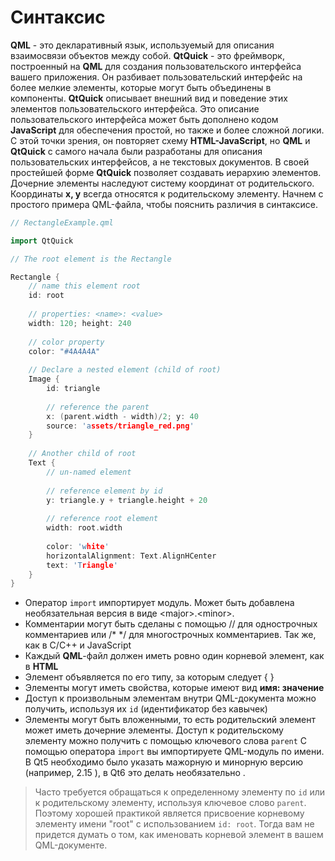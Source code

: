 # Синтаксис
**QML** - это декларативный язык, используемый для описания взаимосвязи объектов между собой. **QtQuick** - это фреймворк, построенный на **QML** для создания пользовательского интерфейса вашего приложения. Он разбивает пользовательский интерфейс на более мелкие элементы, которые могут быть объединены в компоненты. **QtQuick** описывает внешний вид и поведение этих элементов пользовательского интерфейса. Это описание пользовательского интерфейса может быть дополнено кодом **JavaScript** для обеспечения простой, но также и более сложной логики. С этой точки зрения, он повторяет схему **HTML-JavaScript**, но **QML** и **QtQuick** с самого начала были разработаны для описания пользовательских интерфейсов, а не текстовых документов. 
В своей простейшей форме **QtQuick** позволяет создавать иерархию элементов. Дочерние элементы наследуют систему координат от родительского. Координаты **x, y** всегда относятся к родительскому элементу.
Начнем с простого примера QML-файла, чтобы пояснить различия в синтаксисе.
```c++
// RectangleExample.qml

import QtQuick

// The root element is the Rectangle

Rectangle {
	// name this element root
	id: root
	
	// properties: <name>: <value>
	width: 120; height: 240
	
	// color property
	color: "#4A4A4A"
	
	// Declare a nested element (child of root)
	Image {
		id: triangle
		
		// reference the parent
		x: (parent.width - width)/2; y: 40
		source: 'assets/triangle_red.png'
	}
	
	// Another child of root
	Text {
		// un-named element
		
		// reference element by id
		y: triangle.y + triangle.height + 20
		
		// reference root element
		width: root.width
		
		color: 'white'
		horizontalAlignment: Text.AlignHCenter
		text: 'Triangle'
	}
}
```
* Оператор `import` импортирует модуль. Может быть добавлена необязательная версия в виде \<major>.\<minor>.
* Комментарии могут быть сделаны с помощью // для однострочных комментариев или /* \*/ для многострочных комментариев. Так же, как в C/C++ и JavaScript
* Каждый **QML**-файл должен иметь ровно один корневой элемент, как в **HTML** 
* Элемент объявляется по его типу, за которым следует { }
* Элементы могут иметь свойства, которые имеют вид **имя: значение**
* Доступ к произвольным элементам внутри QML-документа можно получить, используя их `id` (идентификатор без кавычек)
* Элементы могут быть вложенными, то есть родительский элемент может иметь дочерние элементы. Доступ к родительскому элементу можно получить с помощью ключевого слова `parent`
С помощью оператора `import` вы импортируете QML-модуль по имени. В Qt5 необходимо было указать мажорную и минорную версию (например, 2.15 ), в Qt6 это делать необязательно .

> Часто требуется обращаться к определенному элементу по `id` или к родительскому элементу, используя ключевое слово `parent`. Поэтому хорошей практикой является присвоение корневому элементу имени "root" с использованием `id: root`. Тогда вам не придется думать о том, как именовать корневой элемент в вашем QML-документе.
















